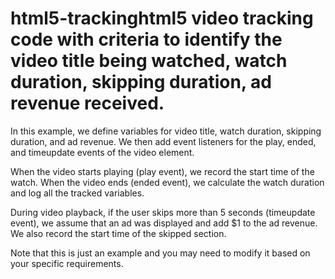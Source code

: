 # html5-trackinghtml5 video tracking code with criteria to identify the video title being watched, watch duration, skipping duration, ad revenue received.

In this example, we define variables for video title, watch duration, skipping duration, and ad revenue. We then add event listeners for the play, ended, and timeupdate events of the video element.

When the video starts playing (play event), we record the start time of the watch. When the video ends (ended event), we calculate the watch duration and log all the tracked variables.

During video playback, if the user skips more than 5 seconds (timeupdate event), we assume that an ad was displayed and add $1 to the ad revenue. We also record the start time of the skipped section.

Note that this is just an example and you may need to modify it based on your specific requirements.
